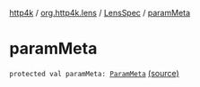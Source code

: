 [http4k](../../index.md) / [org.http4k.lens](../index.md) / [LensSpec](index.md) / [paramMeta](./param-meta.md)

# paramMeta

`protected val paramMeta: `[`ParamMeta`](../-param-meta/index.md) [(source)](https://github.com/http4k/http4k/blob/master/http4k-core/src/main/kotlin/org/http4k/lens/lensSpec.kt#L51)
